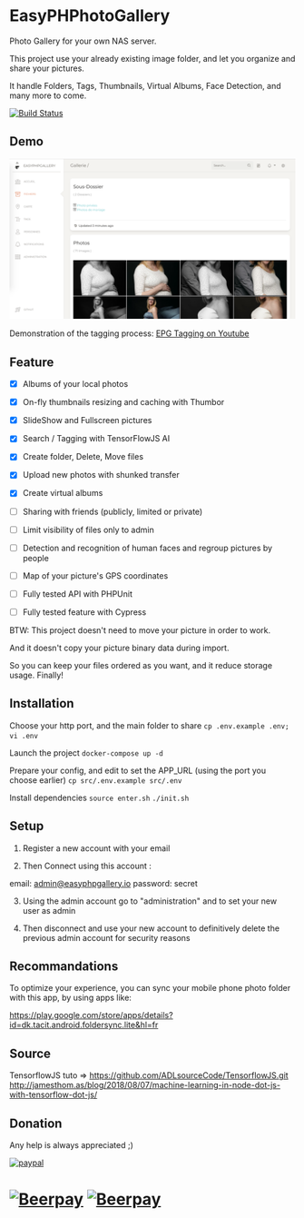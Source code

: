 # EasyPHPhotoGallery

Photo Gallery for your own NAS server.

This project use your already existing image folder, and let you organize and share your pictures.

It handle Folders, Tags, Thumbnails, Virtual Albums, Face Detection, and many more to come.

[![Build Status](https://travis-ci.org/TwanoO67/easy-php-gallery.svg?branch=develop)](https://travis-ci.org/TwanoO67/easy-php-gallery)

## Demo

[![Preview](https://github.com/TwanoO67/easy-php-gallery/raw/master/demo.png)](https://youtu.be/W7Ff-VXIsFQ)

Demonstration of the tagging process: [EPG Tagging on Youtube](https://youtu.be/W7Ff-VXIsFQ)

## Feature

* [x] Albums of your local photos
* [x] On-fly thumbnails resizing and caching with Thumbor
* [x] SlideShow and Fullscreen pictures
* [x] Search / Tagging with TensorFlowJS AI
* [x] Create folder, Delete, Move files
* [x] Upload new photos with shunked transfer
* [x] Create virtual albums
* [ ] Sharing with friends (publicly, limited or private)
* [ ] Limit visibility of files only to admin
* [ ] Detection and recognition of human faces and regroup pictures by people
* [ ] Map of your picture's GPS coordinates
* [ ] Fully tested API with PHPUnit
* [ ] Fully tested feature with Cypress


BTW: This project doesn't need to move your picture in order to work.

And it doesn't copy your picture binary data during import.

So you can keep your files ordered as you want, and it reduce storage usage. Finally!

## Installation

Choose your http port, and the main folder to share
`cp .env.example .env; vi .env`

Launch the project
`docker-compose up -d`

Prepare your config, and edit to set the APP_URL (using the port you choose earlier)
`cp src/.env.example src/.env`

Install dependencies
`source enter.sh`
`./init.sh `



## Setup

1) Register a new account with your email

2) Then Connect using this account :

email: admin@easyphpgallery.io
password: secret

3) Using the admin account go to "administration" and to set your new user as admin

4) Then disconnect and use your new account to definitively delete the previous admin account for security reasons

## Recommandations

To optimize your experience, you can sync your mobile phone photo folder with this app, by using apps like:

https://play.google.com/store/apps/details?id=dk.tacit.android.foldersync.lite&hl=fr

## Source

TensorflowJS tuto => https://github.com/ADLsourceCode/TensorflowJS.git
http://jamesthom.as/blog/2018/08/07/machine-learning-in-node-dot-js-with-tensorflow-dot-js/

## Donation

Any help is always appreciated ;)

[![paypal](https://www.paypalobjects.com/en_US/i/btn/btn_donate_LG.gif)](https://www.paypal.me/twanoo)

[![Beerpay](https://beerpay.io/TwanoO67/easy-php-gallery/badge.svg?style=beer-square)](https://beerpay.io/TwanoO67/easy-php-gallery)  [![Beerpay](https://beerpay.io/TwanoO67/easy-php-gallery/make-wish.svg?style=flat-square)](https://beerpay.io/TwanoO67/easy-php-gallery?focus=wish)
=======
